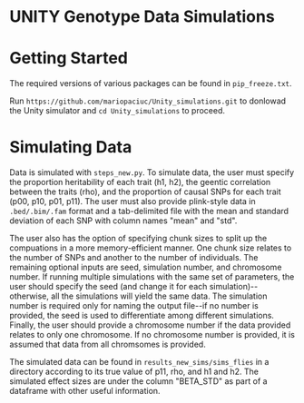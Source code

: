 # UNITY Genotype Data Simulations

# Getting Started

The required versions of various packages can be found in ```pip_freeze.txt```. 

Run ```https://github.com/mariopaciuc/Unity_simulations.git``` to donlowad the Unity simulator and ```cd Unity_simulations``` to proceed. 

# Simulating Data

Data is simulated with ```steps_new.py```. To simulate data, the user must specify the proportion heritability of each trait (h1, h2), the geentic correlation between the traits (rho), and the proportion of causal SNPs for each trait (p00, p10, p01, p11). The user must also provide plink-style data in ```.bed/.bim/.fam``` format and a tab-delimited file with the mean and standard deviation of each SNP with column names "mean" and "std". 

The user also has the option of specifying chunk sizes to split up the compuations in a more memory-efficient manner. One chunk size relates to the number of SNPs and another to the number of individuals. The remaining optional inputs are seed, simulation number, and chromosome number. If running multiple simulations with the same set of parameters, the user should specify the seed (and change it for each simulation)--otherwise, all the simulations will yield the same data. The simulation number is required only for naming the output file--if no number is provided, the seed is used to differentiate among different simulations. Finally, the user should provide a chromosome number if the data provided relates to only one chromosome. If no chromosome number is provided, it is assumed that data from all chromsomes is provided. 

The simulated data can be found in ```results_new_sims/sims_flies``` in a directory according to its true value of p11, rho, and h1 and h2. The simulated effect sizes are under the column "BETA_STD" as part of a dataframe with other useful information. 

